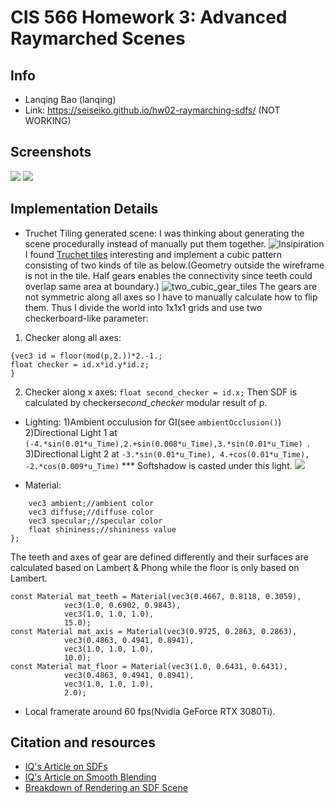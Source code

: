 # CIS 566 Homework 3: Advanced Raymarched Scenes

## Info
- Lanqing Bao (lanqing)
- Link:  https://seiseiko.github.io/hw02-raymarching-sdfs/ (NOT WORKING)

## Screenshots
![](res1.gif)
![](res2.gif)

## Implementation Details


- Truchet Tiling generated scene:
I was thinking about generating the scene procedurally instead of manually put them together.
![Insipiration](gear.jpg)
I found [Truchet tiles](https://en.wikipedia.org/wiki/Truchet_tiles) interesting and implement a cubic pattern consisting of two kinds of tile as below.(Geometry outside the wireframe is not in the tile. Half gears enables the connectivity since teeth could overlap same area at boundary.)
![two_cubic_gear_tiles](showtile.gif)
The gears are not symmetric along all axes so I have to manually calculate how to flip them. Thus I divide the world into 1x1x1 grids and use two checkerboard-like parameter:
1) Checker along all axes:
```
{vec3 id = floor(mod(p,2.))*2.-1.;
float checker = id.x*id.y*id.z;
}
```
2) Checker along x axes: ```float second_checker = id.x;```
Then SDF is calculated by checker*second_checker* modular result of p.

- Lighting: 
1)Ambient occulusion for GI(see ```ambientOcclusion()```)
2)Directional Light 1 at ```(-4.*sin(0.01*u_Time),2.+sin(0.008*u_Time),3.*sin(0.01*u_Time) ```.
3)Directional Light 2 at ```-3.*sin(0.01*u_Time), 4.+cos(0.01*u_Time), -2.*cos(0.009*u_Time)``` *** Softshadow is casted under this light.
![](softshdow.gif)

- Material: 
```struct Material {
    vec3 ambient;//ambient color
    vec3 diffuse;//diffuse color
    vec3 specular;//specular color
    float shininess;//shininess value
}; 
```
The teeth and axes of gear are defined differently and their surfaces are
calculated based on Lambert & Phong while the floor is only based on Lambert.
```
const Material mat_teeth = Material(vec3(0.4667, 0.8118, 0.3059),
            vec3(1.0, 0.6902, 0.9843),
            vec3(1.0, 1.0, 1.0),
            15.0);
const Material mat_axis = Material(vec3(0.9725, 0.2863, 0.2863),
            vec3(0.4863, 0.4941, 0.8941),
            vec3(1.0, 1.0, 1.0),
            10.0);         
const Material mat_floor = Material(vec3(1.0, 0.6431, 0.6431),
            vec3(0.4863, 0.4941, 0.8941),
            vec3(1.0, 1.0, 1.0),
            2.0);         
```
- Local framerate around 60 fps(Nvidia GeForce RTX 3080Ti).
## Citation and resources

- [IQ's Article on SDFs](http://www.iquilezles.org/www/articles/distfunctions/distfunctions.htm)
- [IQ's Article on Smooth Blending](http://www.iquilezles.org/www/articles/smin/smin.htm)
- [Breakdown of Rendering an SDF Scene](http://www.iquilezles.org/www/material/nvscene2008/rwwtt.pdf)

